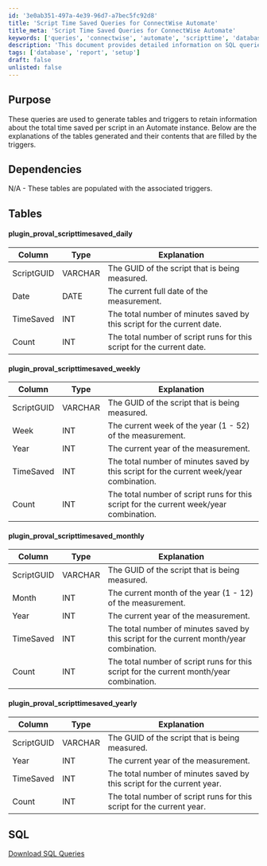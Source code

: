 ```yaml
---
id: '3e0ab351-497a-4e39-96d7-a7bec5fc92d8'
title: 'Script Time Saved Queries for ConnectWise Automate'
title_meta: 'Script Time Saved Queries for ConnectWise Automate'
keywords: ['queries', 'connectwise', 'automate', 'scripttime', 'database']
description: 'This document provides detailed information on SQL queries used to create tables and triggers that track the total time saved by scripts in a ConnectWise Automate instance. It explains the structure and purpose of each table generated, including daily, weekly, monthly, and yearly tracking of script execution and time savings.'
tags: ['database', 'report', 'setup']
draft: false
unlisted: false
---
```


## Purpose

These queries are used to generate tables and triggers to retain information about the total time saved per script in an Automate instance. Below are the explanations of the tables generated and their contents that are filled by the triggers.

## Dependencies

N/A - These tables are populated with the associated triggers.

## Tables

#### plugin_proval_scripttimesaved_daily

| Column       | Type    | Explanation                                                      |
|--------------|---------|------------------------------------------------------------------|
| ScriptGUID   | VARCHAR | The GUID of the script that is being measured.                  |
| Date         | DATE    | The current full date of the measurement.                        |
| TimeSaved    | INT     | The total number of minutes saved by this script for the current date. |
| Count        | INT     | The total number of script runs for this script for the current date. |

#### plugin_proval_scripttimesaved_weekly

| Column       | Type    | Explanation                                                      |
|--------------|---------|------------------------------------------------------------------|
| ScriptGUID   | VARCHAR | The GUID of the script that is being measured.                  |
| Week         | INT     | The current week of the year (1 - 52) of the measurement.      |
| Year         | INT     | The current year of the measurement.                            |
| TimeSaved    | INT     | The total number of minutes saved by this script for the current week/year combination. |
| Count        | INT     | The total number of script runs for this script for the current week/year combination. |

#### plugin_proval_scripttimesaved_monthly

| Column       | Type    | Explanation                                                      |
|--------------|---------|------------------------------------------------------------------|
| ScriptGUID   | VARCHAR | The GUID of the script that is being measured.                  |
| Month        | INT     | The current month of the year (1 - 12) of the measurement.     |
| Year         | INT     | The current year of the measurement.                            |
| TimeSaved    | INT     | The total number of minutes saved by this script for the current month/year combination. |
| Count        | INT     | The total number of script runs for this script for the current month/year combination. |

#### plugin_proval_scripttimesaved_yearly

| Column       | Type    | Explanation                                                      |
|--------------|---------|------------------------------------------------------------------|
| ScriptGUID   | VARCHAR | The GUID of the script that is being measured.                  |
| Year         | INT     | The current year of the measurement.                            |
| TimeSaved    | INT     | The total number of minutes saved by this script for the current year. |
| Count        | INT     | The total number of script runs for this script for the current year. |

## SQL

[Download SQL Queries](https://proval.itglue.com/attachments/6824289)

